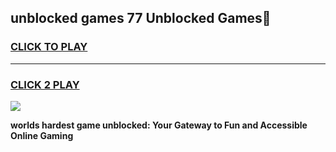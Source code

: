 
## unblocked games 77 Unblocked Games👋
<h3>
<a href="https://premium.freeplayer.one?title=unblocked_games_77&ref=16F">CLICK TO PLAY</a></h3>
<hr>

<h3>
<a href="https://premium.freeplayer.one?title=unblocked_games_77&ref=16F">CLICK 2 PLAY</a>
  
</h3>

<a href="https://premium.freeplayer.one?title=unblocked_games_77&ref=16F/"><img src="https://clearcache.store/games.png"></a>


**worlds hardest game unblocked: Your Gateway to Fun and Accessible Online Gaming**
